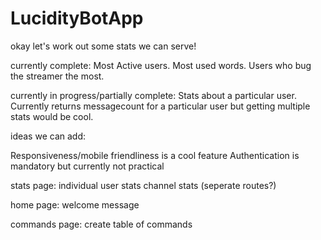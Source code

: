 # LucidityBotApp


okay let's work out some stats we can serve!

currently complete:
Most Active users.
Most used words.
Users who bug the streamer the most.

currently in progress/partially complete:
Stats about a particular user. Currently returns messagecount for a particular user but getting multiple stats would be cool.

ideas we can add:

Responsiveness/mobile friendliness is a cool feature
Authentication is mandatory but currently not practical

stats page:
individual user stats
channel stats (seperate routes?)

home page:
welcome message

commands page:
create table of commands
